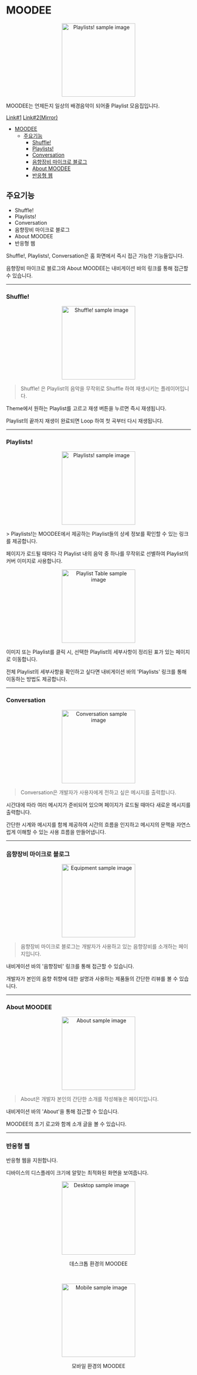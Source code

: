 # MOODEE

<p align="center">
<img src="sample_imgs/moodee.svg" alt="Playlists! sample image" width="200px">
</p>

MOODEE는 언제든지 일상의 배경음악이 되어줄 Playlist 모음집입니다.

[Link#1](https://moodee.radia.me)
[Link#2(Mirror)](http://csweb.kyonggi.ac.kr/users/201810548/index.html)

- [MOODEE](#moodee)
  - [주요기능](#주요기능)
    - [Shuffle!](#shuffle)
    - [Playlists!](#playlists)
    - [Conversation](#conversation)
    - [음향장비 마이크로 블로그](#음향장비-마이크로-블로그)
    - [About MOODEE](#about-moodee)
    - [반응형 웹](#반응형-웹)

## 주요기능

- Shuffle!
- Playlists!
- Conversation
- 음향장비 마이크로 블로그
- About MOODEE
- 반응형 웹

Shuffle!, Playlists!, Conversation은 홈 화면에서 즉시 접근 가능한 기능들입니다.

음향장비 마이크로 블로그와 About MOODEE는 내비게이션 바의 링크를 통해 접근할 수 있습니다.

---

### Shuffle!

<p align="center">
<img src="sample_imgs/Shuffle!.PNG" alt="Shuffle! sample image" width="200px">
</p>

> Shuffle! 은 Playlist의 음악을 무작위로 Shuffle 하여 재생시키는 플레이어입니다.

Theme에서 원하는 Playlist를 고르고 재생 버튼을 누르면 즉시 재생됩니다.

Playlist의 끝까지 재생이 완료되면 Loop 하여 첫 곡부터 다시 재생됩니다.

---

### Playlists!

<p align="center">
<img src="sample_imgs/Playlists!.PNG" alt="Playlists! sample image" width="200px">
</p>
> Playlists!는 MOODEE에서 제공하는 Playlist들의 상세 정보를 확인할 수 있는 링크를 제공합니다.

페이지가 로드될 때마다 각 Playlist 내의 음악 중 하나를 무작위로 선별하여 Playlist의 커버 이미지로 사용합니다.

<p align="center">
<img src="sample_imgs/Playlist_table.PNG" alt="Playlist Table sample image" width="200px">
</p>

이미지 또는 Playlist를 클릭 시, 선택한 Playlist의 세부사항이 정리된 표가 있는 페이지로 이동합니다.

전체 Playlist의 세부사항을 확인하고 싶다면 내비게이션 바의 'Playlists' 링크를 통해 이동하는 방법도 제공합니다.

---

### Conversation

<p align="center">
<img src="sample_imgs/Conversation.PNG" alt="Conversation sample image" width="200px">
</p>

> Conversation은 개발자가 사용자에게 전하고 싶은 메시지를 출력합니다.

시간대에 따라 여러 메시지가 준비되어 있으며 페이지가 로드될 때마다 새로운 메시지를 출력합니다.

간단한 시계와 메시지를 함께 제공하여 시간의 흐름을 인지하고 메시지의 문맥을 자연스럽게 이해할 수 있는 사용 흐름을 만들어냅니다.

---

### 음향장비 마이크로 블로그

<p align="center">
<img src="sample_imgs/Equipment.PNG" alt="Equipment sample image" width="200px">
</p>

> 음향장비 마이크로 블로그는 개발자가 사용하고 있는 음향장비를 소개하는 페이지입니다.

내비게이션 바의 '음향장비' 링크를 통해 접근할 수 있습니다.

개발자가 본인의 음향 취향에 대한 설명과 사용하는 제품들의 간단한 리뷰를 볼 수 있습니다.

---

### About MOODEE

<p align="center">
<img src="sample_imgs/About.PNG" alt="About sample image" width="200px">
</p>

> About은 개발자 본인의 간단한 소개를 작성해놓은 페이지입니다.

내비게이션 바의 'About'을 통해 접근할 수 있습니다.

MOODEE의 초기 로고와 함께 소개 글을 볼 수 있습니다.

---

### 반응형 웹

반응형 웹을 지원합니다.

디바이스의 디스플레이 크기에 알맞는 최적화된 화면을 보여줍니다.

<p align="center">
<img src="sample_imgs/Desktop.PNG" alt="Desktop sample image" width="200px">
  <p align="center">
  데스크톱 환경의 MOODEE
  </p>
</p>

<br>

<p align="center">
<img src="sample_imgs/Mobile.PNG" alt="Mobile sample image" width="200px">
  <p align="center">
  모바일 환경의 MOODEE
  </p>
</p>
